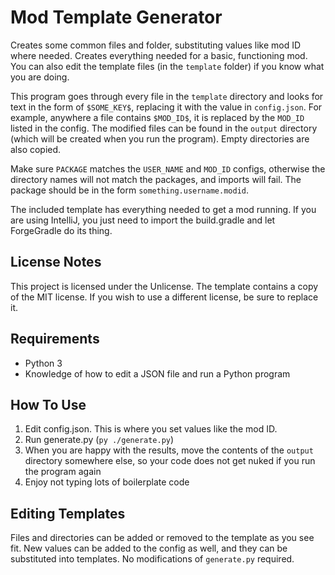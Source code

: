 # Mod Template Generator

Creates some common files and folder, substituting values like mod ID where needed. Creates everything needed for a basic, functioning mod. You can also edit the template files (in the `template` folder) if you know what you are doing.

This program goes through every file in the `template` directory and looks for text in the form of `$SOME_KEY$`, replacing it with the value in `config.json`. For example, anywhere a file contains `$MOD_ID$`, it is replaced by the `MOD_ID` listed in the config. The modified files can be found in the `output` directory (which will be created when you run the program). Empty directories are also copied.

Make sure `PACKAGE` matches the `USER_NAME` and `MOD_ID` configs, otherwise the directory names will not match the packages, and imports will fail. The package should be in the form `something.username.modid`.

The included template has everything needed to get a mod running. If you are using IntelliJ, you just need to import the build.gradle and let ForgeGradle do its thing.

## License Notes

This project is licensed under the Unlicense. The template contains a copy of the MIT license. If you wish to use a different license, be sure to replace it.

## Requirements

- Python 3
- Knowledge of how to edit a JSON file and run a Python program

## How To Use

1. Edit config.json. This is where you set values like the mod ID.
2. Run generate.py (`py ./generate.py`)
3. When you are happy with the results, move the contents of the `output` directory somewhere else, so your code does not get nuked if you run the program again
4. Enjoy not typing lots of boilerplate code

## Editing Templates

Files and directories can be added or removed to the template as you see fit. New values can be added to the config as well, and they can be substituted into templates. No modifications of `generate.py` required.
